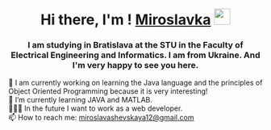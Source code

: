 <h1 align="center">Hi there, I'm ! <a href="https://daniilshat.ru/" target="_blank">Miroslavka</a> 
<img src="https://github.com/blackcater/blackcater/raw/main/images/Hi.gif" height="32"/></h1>
<h3 align="center">I am studying in Bratislava at the STU in the Faculty of Electrical Engineering and Informatics. I am from Ukraine. And I'm very happy to see you here. </h3>


🔭 I am currently working on learning the Java language and the principles of Object Oriented Programming because it is very interesting!
<br />
🌱 I’m currently learning JAVA and MATLAB.
<br />
👩🏻‍💻 In the future I want to work as a web developer.
<br />
📫 How to reach me: miroslavashevskaya12@gmail.com




